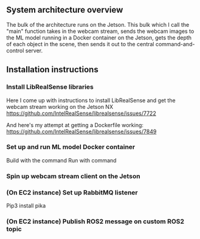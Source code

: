## System architecture overview

The bulk of the architecture runs on the Jetson.
This bulk which I call the "main" function
takes in the webcam stream, sends the webcam images
to the ML model running in a Docker container on the Jetson,
gets the depth of each object in the scene,
then sends it out to the central command-and-control server.



## Installation instructions

### Install LibRealSense libraries 

Here I come up with instructions to install LibRealSense and 
get the webcam stream working on the Jetson NX
https://github.com/IntelRealSense/librealsense/issues/7722

And here's my attempt at getting a Dockerfile working:
https://github.com/IntelRealSense/librealsense/issues/7849

### Set up and run ML model Docker container

Build with the command
Run with command 

### Spin up webcam stream client on the Jetson

### (On EC2 instance) Set up RabbitMQ listener

Pip3 install pika


### (On EC2 instance) Publish ROS2 message on custom ROS2 topic
